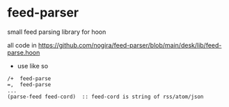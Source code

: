 # feed-parser
small feed parsing library for hoon

all code in https://github.com/nogira/feed-parser/blob/main/desk/lib/feed-parse.hoon

- use like so
```hoon
/+  feed-parse
=,  feed-parse
...
(parse-feed feed-cord)  :: feed-cord is string of rss/atom/json
```